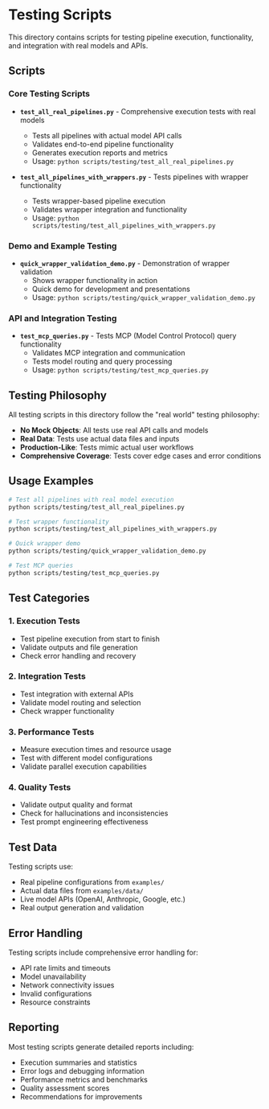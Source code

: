 # Testing Scripts

This directory contains scripts for testing pipeline execution, functionality, and integration with real models and APIs.

## Scripts

### Core Testing Scripts

- **`test_all_real_pipelines.py`** - Comprehensive execution tests with real models
  - Tests all pipelines with actual model API calls
  - Validates end-to-end pipeline functionality
  - Generates execution reports and metrics
  - Usage: `python scripts/testing/test_all_real_pipelines.py`

- **`test_all_pipelines_with_wrappers.py`** - Tests pipelines with wrapper functionality
  - Tests wrapper-based pipeline execution
  - Validates wrapper integration and functionality
  - Usage: `python scripts/testing/test_all_pipelines_with_wrappers.py`

### Demo and Example Testing

- **`quick_wrapper_validation_demo.py`** - Demonstration of wrapper validation
  - Shows wrapper functionality in action
  - Quick demo for development and presentations
  - Usage: `python scripts/testing/quick_wrapper_validation_demo.py`

### API and Integration Testing

- **`test_mcp_queries.py`** - Tests MCP (Model Control Protocol) query functionality
  - Validates MCP integration and communication
  - Tests model routing and query processing
  - Usage: `python scripts/testing/test_mcp_queries.py`

## Testing Philosophy

All testing scripts in this directory follow the "real world" testing philosophy:
- **No Mock Objects**: All tests use real API calls and models
- **Real Data**: Tests use actual data files and inputs
- **Production-Like**: Tests mimic actual user workflows
- **Comprehensive Coverage**: Tests cover edge cases and error conditions

## Usage Examples

```bash
# Test all pipelines with real model execution
python scripts/testing/test_all_real_pipelines.py

# Test wrapper functionality
python scripts/testing/test_all_pipelines_with_wrappers.py

# Quick wrapper demo
python scripts/testing/quick_wrapper_validation_demo.py

# Test MCP queries
python scripts/testing/test_mcp_queries.py
```

## Test Categories

### 1. Execution Tests
- Test pipeline execution from start to finish
- Validate outputs and file generation
- Check error handling and recovery

### 2. Integration Tests
- Test integration with external APIs
- Validate model routing and selection
- Check wrapper functionality

### 3. Performance Tests
- Measure execution times and resource usage
- Test with different model configurations
- Validate parallel execution capabilities

### 4. Quality Tests
- Validate output quality and format
- Check for hallucinations and inconsistencies
- Test prompt engineering effectiveness

## Test Data

Testing scripts use:
- Real pipeline configurations from `examples/`
- Actual data files from `examples/data/`
- Live model APIs (OpenAI, Anthropic, Google, etc.)
- Real output generation and validation

## Error Handling

Testing scripts include comprehensive error handling for:
- API rate limits and timeouts
- Model unavailability
- Network connectivity issues
- Invalid configurations
- Resource constraints

## Reporting

Most testing scripts generate detailed reports including:
- Execution summaries and statistics
- Error logs and debugging information
- Performance metrics and benchmarks
- Quality assessment scores
- Recommendations for improvements